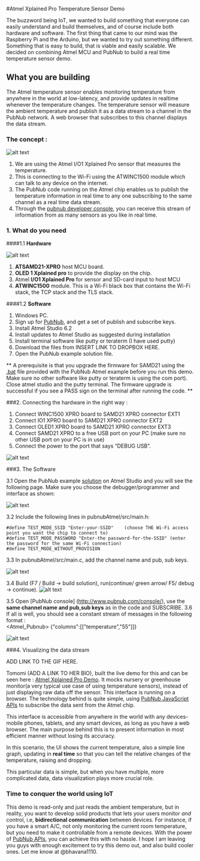 #Atmel Xplained Pro Temperature Sensor Demo
 

The buzzword being IoT, we wanted to build something that everyone can easily understand and build themselves, and of course include both hardware and software. The first thing that came to our mind was the Raspberry Pi and the Arduino, but we wanted to try out something different. Something that is easy to build, that is viable and easily scalable. We decided on combining Atmel MCU and PubNub to build a real time temperature sensor demo. 

 
 
## What you are building

The Atmel temperature sensor enables monitoring temperature from anywhere in the world at low-latency, and provide updates in realtime whenever the temperature changes. 
The temperature sensor will measure the ambient temperature and publish it as a data stream to a channel in the PubNub network. A web browser that subscribes to this channel displays the data stream. 

### The concept : 

![alt text](images/demofunctionality.png)

1. We are using the Atmel I/O1 Xplained Pro sensor that measures the temperature. 
2. This is connecting to the Wi-Fi using the ATWINC1500 module which can talk to any device on the internet.
3. The PubNub code running on the Atmel chip enables us to publish the temperature information in real time to any one subscribing to the same channel as a real time data stream.
4. Through the [pubnub developer console](http://www.pubnub.com/console/), you can receive this stream of information from as many sensors as you like in real time. 
 

### 1. What do you need

####1.1 **Hardware**

![alt text](images/components.png)	
	

1. **ATSAMD21-XPRO** host MCU board.
2. **OLED 1 Xplained pro** to provide the display on the chip.  
3. Atmel **I/O1 Xplained Pro** for sensor and SD-card input to host MCU
4. **ATWINC1500** module. This is a Wi-Fi black box that contains the Wi-Fi stack, the TCP stack and the TLS stack.
	

####1.2 **Software**

1. Windows PC.
2. Sign up for [PubNub](https://www.pubnub.com), and get a set of publish and subscribe keys. 
3. Install Atmel Studio 6.2
4. Install updates to Atmel Studio as suggested during installation 
5. Install terminal software like putty or teraterm (I have used putty)
6. Download the files from INSERT LINK TO DROPBOX HERE.
7. Open the PubNub example solution file. 

** A prerequisite is that you upgrade the firmware for SAMD21 using the [.bat](src/samd21_xplained_pro_firmware_update.bat) file provided with the PubNub Atmel example before you run this demo. Make sure no other software like putty or teraterm is using the com port). Close atmel  studio and the putty terminal. The firmware upgrade is successful if you see a PASS sign on the terminal after running the code. **


###2. Connecting the hardware in the right way : 

1. Connect WINC1500 XPRO board to SAMD21 XPRO connector EXT1
2. Connect IO1 XPRO board to SAMD21 XPRO connector EXT2
3. Connect OLED1 XPRO board to SAMD21 XPRO connector EXT3
4. Connect SAMD21 XPRO to a free USB port on your PC (make sure no other USB port on your PC is in use)
5. Connect the power to the port that says “DEBUG USB”. 
	
	
![alt text](images/FullSizeRender.png)	
	
###3. The Software 

3.1 Open the PubNub example [solution](pubnubAtmel/PubNub_EXAMPLE.atsln) on Atmel Studio and you will see the following page. Make sure you choose the debugger/programmer and interface as shown: 

![alt text](images/opening.png)	

3.2  Include the following lines in pubnubAtmel/src/main.h: 
	
```
#define TEST_MODE_SSID "Enter-your-SSID"	(choose THE Wi-Fi access point you want the chip to connect to)
#define TEST_MODE_PASSWORD "Enter-the password-for-the-SSID" (enter the password for the same Wi-Fi connection)
#define TEST_MODE_WITHOUT_PROVISION
```

3.3 In pubnubAtmel/src/main.c, add the channel name and pub, sub keys. 

![alt text](images/channel.png)	

3.4 Build (F7 / Build -> build solution), run(continue/ green arrow/ F5/ debug -> continue).
![alt text](images/build.png)	

3.5 Open [PubNub console] (http://www.pubnub.com/console/), use the **same channel name and pub,sub keys** as in the code and SUBSCRIBE. 
3.6 If all is well, you should see a constant stream of messages in the following format :                  
	      <Atmel_Pubnub> {"columns":[["temperature","55"]]}
	
![alt text](images/fullsetup.png)	

###4. Visualizing the data stream

ADD LINK TO THE GIF HERE. 

Tomomi (ADD A LINK TO HER BIO), built the live demo for this and can be seen here : [Atmel Xplained Pro Demo](http://pubnub.github.io/atmel-temperature-demo/). It mocks nursery or greenhouse monitor(a very typical use case of using temperature sensors), instead of just displaying raw data off the sensor. This interface is running on a browser. The technology behind is quite simple, using [PubNub JavaScript APIs](https://www.pubnub.com/docs/javascript/javascript-sdk.html) to subscribe the data sent from the Atmel chip.

This interface is accessible from anywhere in the world with any devices- mobile phones, tablets, and any smart devices, as long as you have a web browser.
The main purpose behind this is to present information in most efficient manner without losing its accuracy.

In this scenario, the UI shows the current temperature, also a simple line graph, updating in **real time** so that you can tell the relative changes of the temperature, raising and dropping.

This particular data is simple, but when you have multiple, more complicated data, data visualization plays more crucial role. 



### Time to conquer the world using IoT

This demo is read-only and just reads the ambient temperature, but in reality, you want to develop solid products that lets your users monitor *and* control, i.e, **bidirectional communication** between devices. For instance, if you have a smart A/C, not only monitoring the current room temperature, but you need to make it controllable from a remote devices. With the power of [PubNub APIs](https://www.pubnub.com/developers/), you can achieve this with no hassle. 
I hope I am leaving you guys with enough excitement to try this demo out, and also build cooler ones. Let me know at @bhavana1110. 



